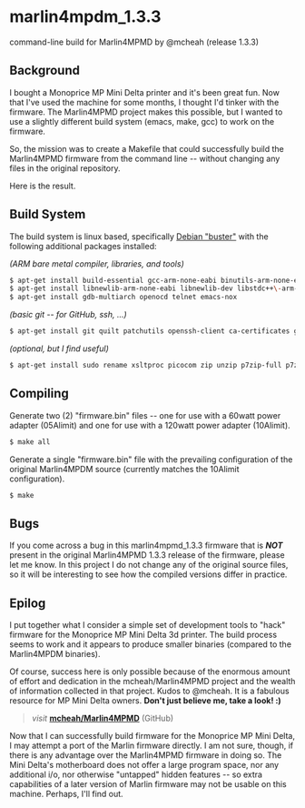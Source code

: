 # marlin4mpdm_1.3.3
command-line build for Marlin4MPMD by @mcheah (release 1.3.3)

## Background

I bought a Monoprice MP Mini Delta printer and it's been great fun. Now that I've used the machine for some months, I thought I'd tinker with the firmware. The Marlin4MPMD project makes this possible, but I wanted to use a slightly different build system (emacs, make, gcc) to work on the firmware.

So, the mission was to create a Makefile that could successfully build the Marlin4MPMD firmware from the command line -- without changing any files in the original repository.

Here is the result.

## Build System

The build system is linux based, specifically [Debian "buster"](https://www.debian.org/releases/buster/) with the following additional packages installed:

*(ARM bare metal compiler, libraries, and tools)*

```sh
$ apt-get install build-essential gcc-arm-none-eabi binutils-arm-none-eabi 
$ apt-get install libnewlib-arm-none-eabi libnewlib-dev libstdc++\-arm-none-eabi-newlib 
$ apt-get install gdb-multiarch openocd telnet emacs-nox
```

*(basic git -- for GitHub, ssh, ...)*

```sh
$ apt-get install git quilt patchutils openssh-client ca-certificates gnupg wget curl
```

*(optional, but I find useful)*

```sh
$ apt-get install sudo rename xsltproc picocom zip unzip p7zip-full p7zip-rar
```

## Compiling

Generate two (2) "firmware.bin" files -- one for use with a 60watt power adapter (05Alimit) and one for use with a 120watt power adapter (10Alimit). 

```sh
$ make all
```

Generate a single "firmware.bin" file with the prevailing configuration of the original Marlin4MPDM source (currently matches the 10Alimit configuration).

```sh
$ make
```

## Bugs

If you come across a bug in this marlin4mpmd_1.3.3 firmware that is *__NOT__* present in the original Marlin4MPMD 1.3.3 release of the firmware, please let me know. In this project I do not change any of the original source files, so it will be interesting to see how the compiled versions differ in practice.

## Epilog

I put together what I consider a simple set of development tools to "hack" firmware for the Monoprice MP Mini Delta 3d printer. The build process seems to work and it appears to produce smaller binaries (compared to the Marlin4MPDM binaries).

Of course, success here is only possible because of the enormous amount of effort and dedication in the mcheah/Marlin4MPMD project and the wealth of information collected in that project. Kudos to @mcheah. It is a fabulous resource for MP Mini Delta owners. **Don't just believe me, take a look! :)**

> *visit* [**mcheah/Marlin4MPMD**](https://github.com/mcheah/Marlin4MPMD) (GitHub)

Now that I can successfully build firmware for the Monoprice MP Mini Delta, I may attempt a port of the Marlin firmware directly. I am not sure, though, if there is any advantage over the Marlin4MPMD firmware in doing so. The Mini Delta's motherboard does not offer a large program space, nor any additional i/o, nor otherwise "untapped" hidden features -- so extra capabilities of a later version of Marlin firmware may not be usable on this machine. Perhaps, I'll find out.
